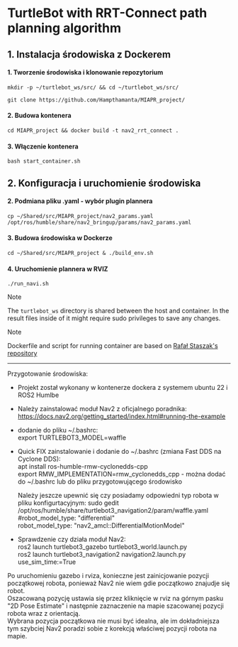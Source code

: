 # TurtleBot with RRT-Connect path planning algorithm

## 1. Instalacja środowiska z Dockerem

#### 1. Tworzenie środowiska i klonowanie repozytorium

```
mkdir -p ~/turtlebot_ws/src/ && cd ~/turtlebot_ws/src/
```
```
git clone https://github.com/Hampthamanta/MIAPR_project/
```

#### 2. Budowa kontenera

```
cd MIAPR_project && docker build -t nav2_rrt_connect .
```

#### 3. Włączenie kontenera

```
bash start_container.sh 
```
## 2. Konfiguracja i uruchomienie środowiska

#### 2. Podmiana pliku .yaml - wybór plugin plannera

```
cp ~/Shared/src/MIAPR_project/nav2_params.yaml /opt/ros/humble/share/nav2_bringup/params/nav2_params.yaml
```

#### 3. Budowa środowiska w Dockerze

```
cd ~/Shared/src/MIAPR_project & ./build_env.sh
```

#### 4. Uruchomienie plannera w RVIZ

```
./run_navi.sh
```




> [!NOTE]
> The `turtlebot_ws` directory is shared between the host and container. In the result files inside of it might require sudo privileges to save any changes.

> [!NOTE]
> Dockerfile and script for running container are based on [Rafał Staszak's repository](https://github.com/RafalStaszak/NIMPRA_Docker/)































------------------------------------------------------------------------
Przygotowanie środowiska:  
* Projekt został wykonany w kontenerze dockera z systemem ubuntu 22 i ROS2 Humlbe  
* Należy zainstalować moduł Nav2 z oficjalnego poradnika:  
  https://docs.nav2.org/getting_started/index.html#running-the-example  

* dodanie do pliku ~/.bashrc:  
export TURTLEBOT3_MODEL=waffle



* Quick FIX zainstalowanie i dodanie do ~/.bashrc (zmiana Fast DDS na Cyclone DDS):  
  apt install ros-humble-rmw-cyclonedds-cpp  
  export RMW_IMPLEMENTATION=rmw_cyclonedds_cpp    - można dodać do ~/.bashrc lub do pliku przygotowującego środowisko  

  Należy jeszcze upewnić się czy posiadamy odpowiedni typ robota w pliku konfigurtacyjnym:
  sudo gedit /opt/ros/humble/share/turtlebot3_navigation2/param/waffle.yaml
    #robot_model_type: "differential"  
    robot_model_type: "nav2_amcl::DifferentialMotionModel"  


* Sprawdzenie czy działa moduł Nav2:  
ros2 launch turtlebot3_gazebo turtlebot3_world.launch.py  
ros2 launch turtlebot3_navigation2 navigation2.launch.py use_sim_time:=True  

Po uruchomieniu gazebo i rviza, konieczne jest zainicjowanie pozycji początkowej robota, ponieważ Nav2 nie wiem gdie początkowo znajudje się robot.   
Oszacowaną pozycję ustawia się przez kliknięcie w rviz na górnym pasku "2D Pose Estimate" i następnie zaznaczenie na mapie szacowanej pozycji robota wraz z orientacją.  
Wybrana pozycja początkowa nie musi być idealna, ale im dokładniejsza tym szybciej Nav2 poradzi sobie z korekcją właściwej pozycji robota na mapie.  



